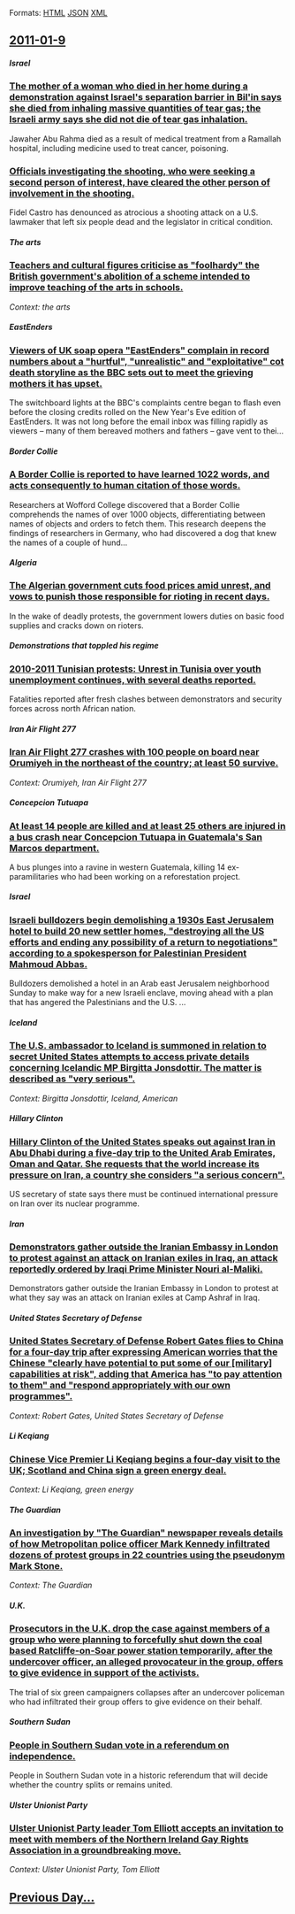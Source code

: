 
Formats: [HTML](2011/01/9/index.html)  [JSON](2011/01/9/index.json)  [XML](2011/01/9/index.xml)  

## [2011-01-9](/news/2011/01/9/index.md)

##### Israel
### [The mother of a woman who died in her home during a demonstration against Israel's separation barrier in Bil'in says she died from inhaling massive quantities of tear gas; the Israeli army says she did not die of tear gas inhalation. ](/news/2011/01/9/the-mother-of-a-woman-who-died-in-her-home-during-a-demonstration-against-israel-s-separation-barrier-in-bil-in-says-she-died-from-inhaling.md)
Jawaher Abu Rahma died as a result of medical treatment from a Ramallah hospital, including medicine used to treat cancer, poisoning.

##### 
### [Officials investigating the shooting, who were seeking a second person of interest, have cleared the other person of involvement in the shooting. ](/news/2011/01/9/officials-investigating-the-shooting-who-were-seeking-a-second-person-of-interest-have-cleared-the-other-person-of-involvement-in-the-shoo.md)
Fidel Castro has denounced as atrocious a shooting attack on a U.S. lawmaker that left six people dead and the legislator in critical condition.

##### The arts
### [Teachers and cultural figures criticise as "foolhardy" the British government's abolition of a scheme intended to improve teaching of the arts in schools. ](/news/2011/01/9/teachers-and-cultural-figures-criticise-as-foolhardy-the-british-government-s-abolition-of-a-scheme-intended-to-improve-teaching-of-the-ar.md)
_Context: the arts_

##### EastEnders
### [Viewers of UK soap opera "EastEnders" complain in record numbers about a "hurtful", "unrealistic" and "exploitative" cot death storyline as the BBC sets out to meet the grieving mothers it has upset. ](/news/2011/01/9/viewers-of-uk-soap-opera-eastenders-complain-in-record-numbers-about-a-hurtful-unrealistic-and-exploitative-cot-death-storyline-as.md)
The switchboard lights at the BBC&#039;s complaints centre began to flash even before the closing credits rolled on the New Year&#039;s Eve edition of EastEnders. It was not long before the email inbox was filling rapidly as viewers – many of them bereaved mothers and fathers – gave vent to thei...

##### Border Collie
### [A Border Collie is reported to have learned 1022 words, and acts consequently to human citation of those words. ](/news/2011/01/9/a-border-collie-is-reported-to-have-learned-1022-words-and-acts-consequently-to-human-citation-of-those-words.md)
Researchers at Wofford College discovered that a Border Collie comprehends the names of over 1000 objects, differentiating between names of objects and orders to fetch them. This research deepens the findings of researchers in Germany, who had discovered a dog that knew the names of a couple of hund...

##### Algeria
### [The Algerian government cuts food prices amid unrest, and vows to punish those responsible for rioting in recent days. ](/news/2011/01/9/the-algerian-government-cuts-food-prices-amid-unrest-and-vows-to-punish-those-responsible-for-rioting-in-recent-days.md)
In the wake of deadly protests, the government lowers duties on basic food supplies and cracks down on rioters.

##### Demonstrations that toppled his regime
### [2010-2011 Tunisian protests: Unrest in Tunisia over youth unemployment continues, with several deaths reported. ](/news/2011/01/9/2010a2011-tunisian-protests-unrest-in-tunisia-over-youth-unemployment-continues-with-several-deaths-reported.md)
Fatalities reported after fresh clashes between demonstrators and security forces across north African nation.

##### Iran Air Flight 277
### [Iran Air Flight 277 crashes with 100 people on board near Orumiyeh in the northeast of the country; at least 50 survive. ](/news/2011/01/9/iran-air-flight-277-crashes-with-100-people-on-board-near-orumiyeh-in-the-northeast-of-the-country-at-least-50-survive.md)
_Context: Orumiyeh, Iran Air Flight 277_

##### Concepcion Tutuapa
### [At least 14 people are killed and at least 25 others are injured in a bus crash near Concepcion Tutuapa in Guatemala's San Marcos department. ](/news/2011/01/9/at-least-14-people-are-killed-and-at-least-25-others-are-injured-in-a-bus-crash-near-concepcia3n-tutuapa-in-guatemala-s-san-marcos-departmen.md)
A bus plunges into a ravine in western Guatemala, killing 14 ex-paramilitaries who had been working on a reforestation project.

##### Israel
### [Israeli bulldozers begin demolishing a 1930s East Jerusalem hotel to build 20 new settler homes, "destroying all the US efforts and ending any possibility of a return to negotiations" according to a spokesperson for Palestinian President Mahmoud Abbas. ](/news/2011/01/9/israeli-bulldozers-begin-demolishing-a-1930s-east-jerusalem-hotel-to-build-20-new-settler-homes-destroying-all-the-us-efforts-and-ending-a.md)
Bulldozers demolished a hotel in an Arab east Jerusalem neighborhood Sunday to make way for a new Israeli enclave, moving ahead with a plan that has angered the Palestinians and the U.S. ...

##### Iceland
### [The U.S. ambassador to Iceland is summoned in relation to secret United States attempts to access private details concerning Icelandic MP Birgitta Jonsdottir. The matter is described as "very serious". ](/news/2011/01/9/the-u-s-ambassador-to-iceland-is-summoned-in-relation-to-secret-united-states-attempts-to-access-private-details-concerning-icelandic-mp-bi.md)
_Context: Birgitta Jonsdottir, Iceland, American_

##### Hillary Clinton
### [Hillary Clinton of the United States speaks out against Iran in Abu Dhabi during a five-day trip to the United Arab Emirates, Oman and Qatar. She requests that the world increase its pressure on Iran, a country she considers "a serious concern". ](/news/2011/01/9/hillary-clinton-of-the-united-states-speaks-out-against-iran-in-abu-dhabi-during-a-five-day-trip-to-the-united-arab-emirates-oman-and-qatar.md)
US secretary of state says there must be continued international pressure on Iran over its nuclear programme.

##### Iran
### [Demonstrators gather outside the Iranian Embassy in London to protest against an attack on Iranian exiles in Iraq, an attack reportedly ordered by Iraqi Prime Minister Nouri al-Maliki. ](/news/2011/01/9/demonstrators-gather-outside-the-iranian-embassy-in-london-to-protest-against-an-attack-on-iranian-exiles-in-iraq-an-attack-reportedly-orde.md)
Demonstrators gather outside the Iranian Embassy in London to protest at what they say was an attack on Iranian exiles at Camp Ashraf in Iraq.

##### United States Secretary of Defense
### [United States Secretary of Defense Robert Gates flies to China for a four-day trip after expressing American worries that the Chinese "clearly have potential to put some of our [military] capabilities at risk", adding that America has "to pay attention to them" and "respond appropriately with our own programmes". ](/news/2011/01/9/united-states-secretary-of-defense-robert-gates-flies-to-china-for-a-four-day-trip-after-expressing-american-worries-that-the-chinese-clear.md)
_Context: Robert Gates, United States Secretary of Defense_

##### Li Keqiang
### [Chinese Vice Premier Li Keqiang begins a four-day visit to the UK; Scotland and China sign a green energy deal. ](/news/2011/01/9/chinese-vice-premier-li-keqiang-begins-a-four-day-visit-to-the-uk-scotland-and-china-sign-a-green-energy-deal.md)
_Context: Li Keqiang, green energy_

##### The Guardian
### [An investigation by "The Guardian" newspaper reveals details of how Metropolitan police officer Mark Kennedy infiltrated dozens of protest groups in 22 countries using the pseudonym Mark Stone. ](/news/2011/01/9/an-investigation-by-the-guardian-newspaper-reveals-details-of-how-metropolitan-police-officer-mark-kennedy-infiltrated-dozens-of-protest-g.md)
_Context: The Guardian_

##### U.K.
### [Prosecutors in the U.K. drop the case against members of a group who were planning to forcefully shut down the coal based Ratcliffe-on-Soar power station temporarily, after the undercover officer, an alleged provocateur in the group, offers to give evidence in support of the activists. ](/news/2011/01/9/prosecutors-in-the-u-k-drop-the-case-against-members-of-a-group-who-were-planning-to-forcefully-shut-down-the-coal-based-ratcliffe-on-soar.md)
The trial of six green campaigners collapses after an undercover policeman who had infiltrated their group offers to give evidence on their behalf.

##### Southern Sudan
### [People in Southern Sudan vote in a referendum on independence. ](/news/2011/01/9/people-in-southern-sudan-vote-in-a-referendum-on-independence.md)
People in Southern Sudan vote in a historic referendum that will decide whether the country splits or remains united.

##### Ulster Unionist Party
### [Ulster Unionist Party leader Tom Elliott accepts an invitation to meet with members of the Northern Ireland Gay Rights Association in a groundbreaking move. ](/news/2011/01/9/ulster-unionist-party-leader-tom-elliott-accepts-an-invitation-to-meet-with-members-of-the-northern-ireland-gay-rights-association-in-a-grou.md)
_Context: Ulster Unionist Party, Tom Elliott_

## [Previous Day...](/news/2011/01/8/index.md)


